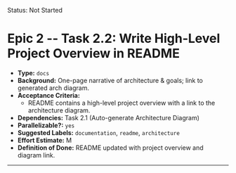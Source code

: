 Status: Not Started

# Epic 2 -- Task 2.2: Write High-Level Project Overview in README
*   **Type:** `docs`
*   **Background:**
    One-page narrative of architecture & goals; link to generated arch diagram.
*   **Acceptance Criteria:**
    *   README contains a high-level project overview with a link to the architecture diagram.
*   **Dependencies:** Task 2.1 (Auto-generate Architecture Diagram)
*   **Parallelizable?:** `yes`
*   **Suggested Labels:** `documentation`, `readme`, `architecture`
*   **Effort Estimate:** M
*   **Definition of Done:**
    README updated with project overview and diagram link.
---
